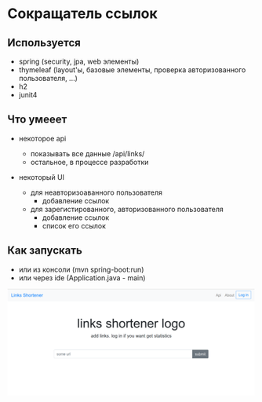 # Cокращатель ссылок

## Используется
- spring (security, jpa, web элементы)
- thymeleaf (layout'ы, базовые элементы, проверка авторизованного пользователя, ...)
- h2
- junit4

## Что умееет
- некоторое api
    - показывать все данные /api/links/
    - остальное, в процессе разработки

- некоторый UI
    - для неавторизоаванного пользователя
        - добавление ссылок
    - для зарегистированного, авторизованного пользователя
        - добавление ссылок
        - список его ссылок

## Как запускать
- или из консоли (mvn spring-boot:run)
- или через ide (Application.java - main)

![screnshot](screenshots/homepage.png)
